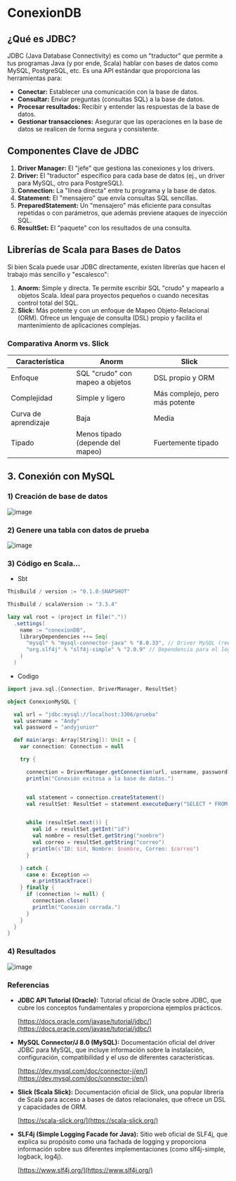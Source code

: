 # ConexionDB
## ¿Qué es JDBC?

JDBC (Java Database Connectivity) es como un "traductor" que permite a tus programas Java (y por ende, Scala) hablar con bases de datos como MySQL, PostgreSQL, etc. Es una API estándar que proporciona las herramientas para:

*   **Conectar:** Establecer una comunicación con la base de datos.
*   **Consultar:** Enviar preguntas (consultas SQL) a la base de datos.
*   **Procesar resultados:** Recibir y entender las respuestas de la base de datos.
*   **Gestionar transacciones:** Asegurar que las operaciones en la base de datos se realicen de forma segura y consistente.

## Componentes Clave de JDBC

1.  **Driver Manager:** El "jefe" que gestiona las conexiones y los drivers.
2.  **Driver:** El "traductor" específico para cada base de datos (ej., un driver para MySQL, otro para PostgreSQL).
3.  **Connection:** La "línea directa" entre tu programa y la base de datos.
4.  **Statement:** El "mensajero" que envía consultas SQL sencillas.
5.  **PreparedStatement:** Un "mensajero" más eficiente para consultas repetidas o con parámetros, que además previene ataques de inyección SQL.
6.  **ResultSet:** El "paquete" con los resultados de una consulta.
## Librerías de Scala para Bases de Datos

Si bien Scala puede usar JDBC directamente, existen librerías que hacen el trabajo más sencillo y "escalesco":

1.  **Anorm:** Simple y directa. Te permite escribir SQL "crudo" y mapearlo a objetos Scala. Ideal para proyectos pequeños o cuando necesitas control total del SQL.
2.  **Slick:** Más potente y con un enfoque de Mapeo Objeto-Relacional (ORM). Ofrece un lenguaje de consulta (DSL) propio y facilita el mantenimiento de aplicaciones complejas.

### Comparativa Anorm vs. Slick

| Característica        | Anorm                               | Slick                                    |
| --------------------- | ----------------------------------- | ---------------------------------------- |
| Enfoque              | SQL "crudo" con mapeo a objetos       | DSL propio y ORM                         |
| Complejidad           | Simple y ligero                     | Más complejo, pero más potente           |
| Curva de aprendizaje | Baja                                 | Media                                     |
| Tipado               | Menos tipado (depende del mapeo)      | Fuertemente tipado                      |
## 3. Conexión con MySQL
### 1) Creación de base de datos
![image](https://github.com/user-attachments/assets/187f899d-e40d-445b-9932-edb850e6cc83)
### 2) Genere una tabla con datos de prueba
![image](https://github.com/user-attachments/assets/c953f9e0-2f25-4720-b177-92cd845755d5)
### 3) Código en Scala...
* Sbt
```scala
ThisBuild / version := "0.1.0-SNAPSHOT"

ThisBuild / scalaVersion := "3.3.4"

lazy val root = (project in file("."))
  .settings(
    name := "conexionDB",
    libraryDependencies ++= Seq(
      "mysql" % "mysql-connector-java" % "8.0.33", // Driver MySQL (reemplaza con la versión más reciente si es necesario)
      "org.slf4j" % "slf4j-simple" % "2.0.9" // Dependencia para el logging (opcional, pero recomendado)
    )
  )
```
* Codigo
```scala
import java.sql.{Connection, DriverManager, ResultSet}

object ConexionMySQL {

  val url = "jdbc:mysql://localhost:3306/prueba"
  val username = "Andy"
  val password = "andyjunior"

  def main(args: Array[String]): Unit = {
    var connection: Connection = null

    try {

      connection = DriverManager.getConnection(url, username, password)
      println("Conexión exitosa a la base de datos.")


      val statement = connection.createStatement()
      val resultSet: ResultSet = statement.executeQuery("SELECT * FROM usuarios")


      while (resultSet.next()) {
        val id = resultSet.getInt("id")
        val nombre = resultSet.getString("nombre")
        val correo = resultSet.getString("correo")
        println(s"ID: $id, Nombre: $nombre, Correo: $correo")
      }

    } catch {
      case e: Exception =>
        e.printStackTrace()
    } finally {
      if (connection != null) {
        connection.close()
        println("Conexión cerrada.")
      }
    }
  }
}
```
### 4) Resultados
![image](https://github.com/user-attachments/assets/67a0c26e-3c7c-4074-bef4-2a55673fc7c7)

### Referencias

*   **JDBC API Tutorial (Oracle):** Tutorial oficial de Oracle sobre JDBC, que cubre los conceptos fundamentales y proporciona ejemplos prácticos.

    [https://docs.oracle.com/javase/tutorial/jdbc/](https://docs.oracle.com/javase/tutorial/jdbc/)

*   **MySQL Connector/J 8.0 (MySQL):** Documentación oficial del driver JDBC para MySQL, que incluye información sobre la instalación, configuración, compatibilidad y el uso de diferentes características.

    [https://dev.mysql.com/doc/connector-j/en/](https://dev.mysql.com/doc/connector-j/en/)

*   **Slick (Scala Slick):** Documentación oficial de Slick, una popular librería de Scala para acceso a bases de datos relacionales, que ofrece un DSL y capacidades de ORM.

    [https://scala-slick.org/](https://scala-slick.org/)

*   **SLF4j (Simple Logging Facade for Java):** Sitio web oficial de SLF4j, que explica su propósito como una fachada de logging y proporciona información sobre sus diferentes implementaciones (como slf4j-simple, logback, log4j).

    [https://www.slf4j.org/](https://www.slf4j.org/)
